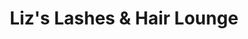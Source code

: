 ---
title: "Liz's Lashes & Hair Lounge"
url: /osceola/lizs-lashes-and-hair-lounge/
shop: hairdresser
---